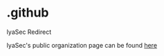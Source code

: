 # .github
IyaSec Redirect

IyaSec's public organization page can be found [here](https://pages.github.com/iyasec)
